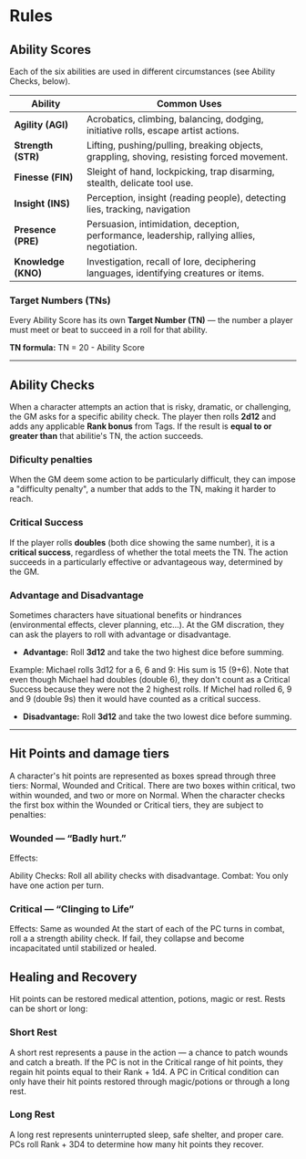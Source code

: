 # Rules

## Ability Scores

Each of the six abilities are used in different circumstances (see Ability Checks, below).

| **Ability**         | **Common Uses**                                                                                                            |
| ------------------- | -------------------------------------------------------------------------------------------------------------------------- |
| **Agility (AGI)**   | Acrobatics, climbing, balancing, dodging, initiative rolls, escape artist actions.               |
| **Strength (STR)**  | Lifting, pushing/pulling, breaking objects, grappling, shoving, resisting forced movement.                      |
| **Finesse (FIN)**   | Sleight of hand, lockpicking, trap disarming, stealth, delicate tool use.  |
| **Insight (INS)**   | Perception, insight (reading people), detecting lies, tracking, navigation |
| **Presence (PRE)**  | Persuasion, intimidation, deception, performance, leadership, rallying allies, negotiation.                                |
| **Knowledge (KNO)** | Investigation, recall of lore, deciphering languages, identifying creatures or items. |

### Target Numbers (TNs)

Every Ability Score has its own **Target Number (TN)** — the number a player must meet or beat to succeed in a roll for that ability.

**TN formula:**
TN = 20 - Ability Score

---

## Ability Checks

When a character attempts an action that is risky, dramatic, or challenging, the GM asks for a specific ability check. The player then rolls **2d12** and adds any applicable **Rank bonus** from Tags. If the result is **equal to or greater than** that abilitie's TN, the action succeeds.

### Dificulty penalties

When the GM deem some action to be particularly difficult, they can impose a "difficulty penalty", a number that adds to the TN, making it harder to reach.


### Critical Success

If the player rolls **doubles** (both dice showing the same number), it is a **critical success**, regardless of whether the total meets the TN. The action succeeds in a particularly effective or advantageous way, determined by the GM.

### Advantage and Disadvantage

Sometimes characters have situational benefits or hindrances (environmental effects, clever planning, etc...). At the GM discration, they can ask the players to roll with advantage or disadvantage.

- **Advantage:** Roll **3d12** and take the two highest dice before summing.

Example: Michael rolls 3d12 for a 6, 6 and 9: His sum is 15 (9+6). Note that even though Michael had doubles (double 6), they don't count as a Critical Success because they were not the 2 highest rolls. If Michel had rolled 6, 9 and 9 (double 9s) then it would have counted as a critical success.

- **Disadvantage:** Roll **3d12** and take the two lowest dice before summing.

---

## Hit Points and damage tiers

A character's hit points are represented as boxes spread through three tiers: Normal, Wounded and Critical. 
There are two boxes within critical, two within wounded, and two or more on Normal.
When the character checks the first box within the Wounded or Critical tiers, they are subject to penalties:

### Wounded — “Badly hurt.”

Effects: 

Ability Checks: Roll all ability checks with disadvantage.
Combat: You only have one action per turn.

### Critical — “Clinging to Life”

Effects:
Same as wounded
At the start of each of the PC turns in combat, roll a a strength ability check. If fail, they collapse and become incapacitated until stabilized or healed.

## Healing and Recovery

Hit points can be restored medical attention, potions, magic or rest. Rests can be short or long:

### Short Rest

A short rest represents a pause in the action — a chance to patch wounds and catch a breath.
If the PC is not in the Critical range of hit points, they regain hit points equal to their Rank + 1d4.
A PC in Critical condition can only have their hit points restored through magic/potions or through a long rest.

### Long Rest

A long rest represents uninterrupted sleep, safe shelter, and proper care.
PCs roll Rank + 3D4 to determine how many hit points they recover.
